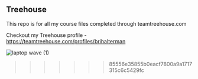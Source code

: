 ## Treehouse

This repo is for all my course files completed through teamtreehouse.com

Checkout my Treehouse profile - https://teamtreehouse.com/profiles/brihalterman

![laptop wave (1)](https://github.com/briHalterman/Treehouse/assets/98437780/6cba24e4-cefb-4ca0-ac22-096b0781a7fd)
>>>>>>> 85556e35855b0eacf7800a9a1717315c6c5429fc
